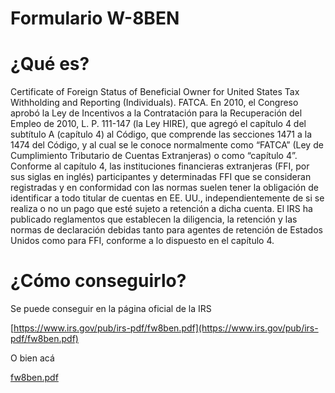 # Formulario W-8BEN

# ¿Qué es?

Certificate of Foreign Status of Beneficial Owner for United States Tax Withholding and Reporting (Individuals). FATCA. En 2010, el Congreso aprobó la Ley de Incentivos a la Contratación para la Recuperación del Empleo de 2010, L. P. 111-147 (la Ley HIRE), que agregó el capítulo 4 del subtítulo A (capítulo 4) al Código, que comprende las secciones 1471 a la 1474 del Código, y al cual se le conoce normalmente como “FATCA” (Ley de Cumplimiento Tributario de Cuentas Extranjeras) o como “capítulo 4”. Conforme al capítulo 4, las instituciones financieras extranjeras (FFI, por sus siglas en inglés) participantes y determinadas FFI que se consideran registradas y en conformidad con las normas suelen tener la obligación de identificar a todo titular de cuentas en EE. UU., independientemente de si se realiza o no un pago que esté sujeto a retención a dicha cuenta. El IRS ha publicado reglamentos que establecen la diligencia, la retención y las normas de declaración debidas tanto para agentes de retención de Estados Unidos como para FFI, conforme a lo dispuesto en el capítulo 4.

# ¿Cómo conseguirlo?

Se puede conseguir en la página oficial de la IRS

[https://www.irs.gov/pub/irs-pdf/fw8ben.pdf](https://www.irs.gov/pub/irs-pdf/fw8ben.pdf)

O bien acá

[fw8ben.pdf](Formulario%20W-8BEN%20d6415e5281474326be57abe841c5cdd1/fw8ben.pdf)
